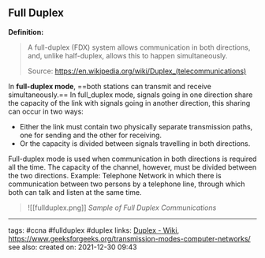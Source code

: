## Full Duplex
**Definition:**
>A full-duplex (FDX) system allows communication in both directions, and, unlike half-duplex, allows this to happen simultaneously.
>
>Source: https://en.wikipedia.org/wiki/Duplex_(telecommunications)


In **full-duplex mode**, ==both stations can transmit and receive simultaneously.== In full_duplex mode, signals going in one direction share the capacity of the link with signals going in another direction, this sharing can occur in two ways: 

- Either the link must contain two physically separate transmission paths, one for sending and the other for receiving.
- Or the capacity is divided between signals travelling in both directions. 
 
Full-duplex mode is used when communication in both directions is required all the time. The capacity of the channel, however, must be divided between the two directions. 
Example: Telephone Network in which there is communication between two persons by a telephone line, through which both can talk and listen at the same time. 

>![[fullduplex.png]]
>*Sample of Full Duplex Communications*


---
tags: #ccna #fullduplex #duplex
links: [Duplex - Wiki](https://en.wikipedia.org/wiki/Duplex_(telecommunications)), https://www.geeksforgeeks.org/transmission-modes-computer-networks/
see also:
created on: 2021-12-30 09:43